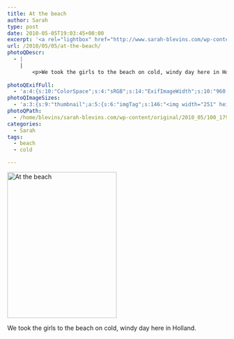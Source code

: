 ```yaml
---
title: At the beach
author: Sarah
type: post
date: 2010-05-05T19:03:45+00:00
excerpt: '<a rel="lightbox" href="http://www.sarah-blevins.com/wp-content/main/2010_05/100_1791.jpg" title="At the beach"><img width="251" height="335" alt="At the beach" src="http://www.sarah-blevins.com/wp-content/thumbnail/2010_05/100_1791.jpg" class="photoQexcerpt photoQLinkImg" /></a>'
url: /2010/05/05/at-the-beach/
photoQDescr:
  - |
    |
        <p>We took the girls to the beach on cold, windy day here in Holland.</p>
        
photoQExifFull:
  - 'a:4:{s:10:"ColorSpace";s:4:"sRGB";s:14:"ExifImageWidth";s:10:"960 pixels";s:15:"ExifImageHeight";s:11:"1280 pixels";s:20:"FocalLength35mmEquiv";s:0:"";}'
photoQImageSizes:
  - 'a:3:{s:9:"thumbnail";a:5:{s:6:"imgTag";s:146:"<img width="251" height="335" alt="At the beach" src="http://www.sarah-blevins.com/wp-content/thumbnail/2010_05/100_1791.jpg" class="PhotoQImg" />";s:6:"imgUrl";s:70:"http://www.sarah-blevins.com/wp-content/thumbnail/2010_05/100_1791.jpg";s:7:"imgPath";s:73:"/home/blevins/sarah-blevins.com/wp-content/thumbnail/2010_05/100_1791.jpg";s:8:"imgWidth";s:3:"251";s:9:"imgHeight";s:3:"335";}s:4:"main";a:5:{s:6:"imgTag";s:141:"<img width="394" height="525" alt="At the beach" src="http://www.sarah-blevins.com/wp-content/main/2010_05/100_1791.jpg" class="PhotoQImg" />";s:6:"imgUrl";s:65:"http://www.sarah-blevins.com/wp-content/main/2010_05/100_1791.jpg";s:7:"imgPath";s:68:"/home/blevins/sarah-blevins.com/wp-content/main/2010_05/100_1791.jpg";s:8:"imgWidth";s:3:"394";s:9:"imgHeight";s:3:"525";}s:8:"original";a:5:{s:6:"imgTag";s:146:"<img width="960" height="1280" alt="At the beach" src="http://www.sarah-blevins.com/wp-content/original/2010_05/100_1791.jpg" class="PhotoQImg" />";s:6:"imgUrl";s:69:"http://www.sarah-blevins.com/wp-content/original/2010_05/100_1791.jpg";s:7:"imgPath";s:72:"/home/blevins/sarah-blevins.com/wp-content/original/2010_05/100_1791.jpg";s:8:"imgWidth";s:3:"960";s:9:"imgHeight";s:4:"1280";}}'
photoQPath:
  - /home/blevins/sarah-blevins.com/wp-content/original/2010_05/100_1791.jpg
categories:
  - Sarah
tags:
  - beach
  - cold

---
```

<a rel="lightbox" href="http://www.sarah-blevins.com/wp-content/original/2010_05/100_1791.jpg" title="At the beach"><img width="251" height="335" alt="At the beach" src="http://www.sarah-blevins.com/wp-content/thumbnail/2010_05/100_1791.jpg" class="photoQcontent photoQLinkImg" /></a>

<div class="photoQDescr">
  <p>
    We took the girls to the beach on cold, windy day here in Holland.
  </p>
</div>